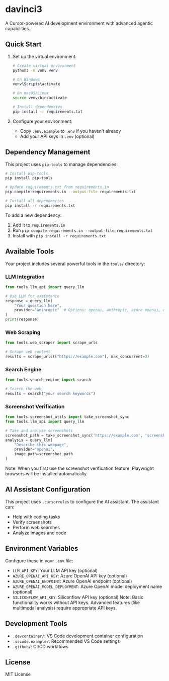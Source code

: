 # davinci3


A Cursor-powered AI development environment with advanced agentic capabilities.


## Quick Start

1. Set up the virtual environment:
   ```bash
   # Create virtual environment
   python3 -m venv venv
   
   # On Windows
   venv\Scripts\activate
   
   # On macOS/Linux
   source venv/bin/activate
   
   # Install dependencies
   pip install -r requirements.txt
   ```

2. Configure your environment:
   - Copy `.env.example` to `.env` if you haven't already
   - Add your API keys in `.env` (optional)

## Dependency Management

This project uses `pip-tools` to manage dependencies:

```bash
# Install pip-tools
pip install pip-tools

# Update requirements.txt from requirements.in
pip-compile requirements.in --output-file requirements.txt

# Install all dependencies
pip install -r requirements.txt
```

To add a new dependency:
1. Add it to `requirements.in`
2. Run `pip-compile requirements.in --output-file requirements.txt`
3. Install with `pip install -r requirements.txt`

## Available Tools

Your project includes several powerful tools in the `tools/` directory:

### LLM Integration
```python
from tools.llm_api import query_llm

# Use LLM for assistance
response = query_llm(
    "Your question here",
    provider="anthropic"  # Options: openai, anthropic, azure_openai, deepseek, gemini
)
print(response)
```

### Web Scraping
```python
from tools.web_scraper import scrape_urls

# Scrape web content
results = scrape_urls(["https://example.com"], max_concurrent=3)
```

### Search Engine
```python
from tools.search_engine import search

# Search the web
results = search("your search keywords")
```


### Screenshot Verification
```python
from tools.screenshot_utils import take_screenshot_sync
from tools.llm_api import query_llm

# Take and analyze screenshots
screenshot_path = take_screenshot_sync('https://example.com', 'screenshot.png')
analysis = query_llm(
    "Describe this webpage",
    provider="openai",
    image_path=screenshot_path
)
```

Note: When you first use the screenshot verification feature, Playwright browsers will be installed automatically.


## AI Assistant Configuration


This project uses `.cursorrules` to configure the AI assistant. The assistant can:
- Help with coding tasks
- Verify screenshots
- Perform web searches
- Analyze images and code


## Environment Variables

Configure these in your `.env` file:

- `LLM_API_KEY`: Your LLM API key (optional)
- `AZURE_OPENAI_API_KEY`: Azure OpenAI API key (optional)
- `AZURE_OPENAI_ENDPOINT`: Azure OpenAI endpoint (optional)
- `AZURE_OPENAI_MODEL_DEPLOYMENT`: Azure OpenAI model deployment name (optional)
- `SILICONFLOW_API_KEY`: Siliconflow API key (optional)
Note: Basic functionality works without API keys. Advanced features (like multimodal analysis) require appropriate API keys.

## Development Tools

- `.devcontainer/`: VS Code development container configuration
- `.vscode.example/`: Recommended VS Code settings
- `.github/`: CI/CD workflows

## License

MIT License